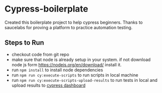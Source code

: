 # Cypress-boilerplate
 Created this boilerplate project to help cypress beginners. Thanks to saucelabs for proving a platform to practice automation testing. 

## Steps to Run

- checkout code from git repo 
- make sure that node is already setup in your system. if not download node js form https://nodejs.org/en/download/ install it. 
- run `npm install` to install node dependencies 
- run `npm run cy:execute-scripts` to run scripts in local machine
- run `npm run cy:execute-scripts-upload-results` to run tests in local and upload results to [cypress dashboard](https://dashboard.cypress.io/)